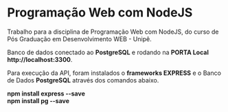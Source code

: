 # Programação Web com NodeJS
Trabalho para a disciplina de Programação Web com NodeJS, do curso de Pós Graduação em Desenvolvimento WEB  - Unipê.

Banco de dados conectado ao <b>PostgreSQL</b> e rodando na <b>PORTA Local http://localhost:3300</b>.

Para execução da API, foram instalados o <b>frameworks EXPRESS</b>  e o Banco de Dados <b>PostgreSQL</b> através dos comandos abaixo.

<b>npm install express --save</b> <br>
<b>npm install pg --save</b>
